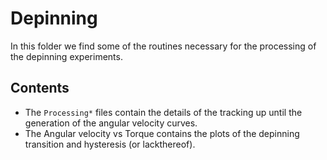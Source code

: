 # Depinning 

In this folder we find some of the routines necessary for the processing of the depinning experiments.

## Contents 
* The `Processing*` files contain the details of the tracking up until the generation of the angular velocity curves. 
* The Angular velocity vs Torque contains the plots of the depinning transition and hysteresis (or lackthereof).
